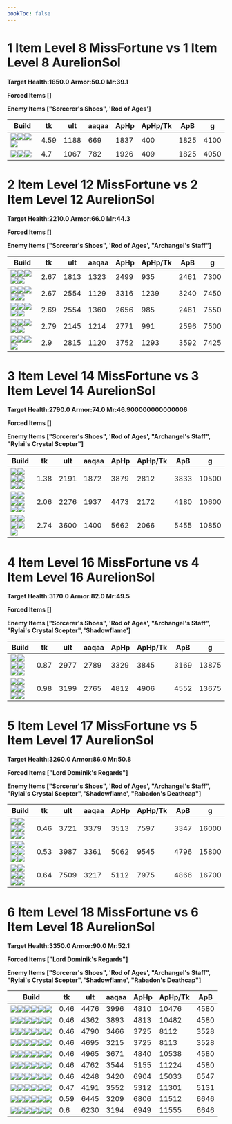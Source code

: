 ```yaml
---
bookToc: false
---
```


# 1 Item Level 8 MissFortune vs 1 Item Level 8 AurelionSol

**Target Health:1650.0 Armor:50.0 Mr:39.1**


**Forced Items []**


**Enemy Items ["Sorcerer's Shoes", 'Rod of Ages']**




Build | tk | ult | aaqaa |ApHp | ApHp/Tk | ApB | g
-|-|-|-|-|-|-|-
![](/item/6672.png)![](/item/1001.png)![](/item/1055.png)![](/item/1036.png)|4.59|1188|669|1837|400|1825|4100
![](/item/3153.png)![](/item/1001.png)![](/item/1055.png)|4.7|1067|782|1926|409|1825|4050




























































# 2 Item Level 12 MissFortune vs 2 Item Level 12 AurelionSol

**Target Health:2210.0 Armor:66.0 Mr:44.3**


**Forced Items []**


**Enemy Items ["Sorcerer's Shoes", 'Rod of Ages', "Archangel's Staff"]**




Build | tk | ult | aaqaa |ApHp | ApHp/Tk | ApB | g
-|-|-|-|-|-|-|-
![](/item/6672.png)![](/item/3124.png)![](/item/1001.png)![](/item/1055.png)![](/item/1036.png)|2.67|1813|1323|2499|935|2461|7300
![](/item/3091.png)![](/item/3142.png)![](/item/1055.png)![](/item/1036.png)![](/item/1036.png)|2.67|2554|1129|3316|1239|3240|7450
![](/item/3153.png)![](/item/3142.png)![](/item/1055.png)![](/item/1036.png)![](/item/1036.png)|2.69|2554|1360|2656|985|2461|7550
![](/item/3153.png)![](/item/6692.png)![](/item/1001.png)![](/item/1055.png)![](/item/1036.png)|2.79|2145|1214|2771|991|2596|7500
![](/item/6673.png)![](/item/3142.png)![](/item/1055.png)![](/item/1037.png)|2.9|2815|1120|3752|1293|3592|7425




























































# 3 Item Level 14 MissFortune vs 3 Item Level 14 AurelionSol

**Target Health:2790.0 Armor:74.0 Mr:46.900000000000006**


**Forced Items []**


**Enemy Items ["Sorcerer's Shoes", 'Rod of Ages', "Archangel's Staff", "Rylai's Crystal Scepter"]**




Build | tk | ult | aaqaa |ApHp | ApHp/Tk | ApB | g
-|-|-|-|-|-|-|-
![](/item/6672.png)![](/item/3124.png)![](/item/3091.png)![](/item/1001.png)![](/item/1055.png)![](/item/1036.png)|1.38|2191|1872|3879|2812|3833|10500
![](/item/3153.png)![](/item/6673.png)![](/item/3124.png)![](/item/1001.png)![](/item/1055.png)![](/item/1036.png)|2.06|2276|1937|4473|2172|4180|10600
![](/item/6673.png)![](/item/3142.png)![](/item/3026.png)![](/item/1055.png)![](/item/1038.png)|2.74|3600|1400|5662|2066|5455|10850




























































# 4 Item Level 16 MissFortune vs 4 Item Level 16 AurelionSol

**Target Health:3170.0 Armor:82.0 Mr:49.5**


**Forced Items []**


**Enemy Items ["Sorcerer's Shoes", 'Rod of Ages', "Archangel's Staff", "Rylai's Crystal Scepter", 'Shadowflame']**




Build | tk | ult | aaqaa |ApHp | ApHp/Tk | ApB | g
-|-|-|-|-|-|-|-
![](/item/6672.png)![](/item/3124.png)![](/item/3115.png)![](/item/3153.png)![](/item/1001.png)![](/item/1037.png)|0.87|2977|2789|3329|3845|3169|13875
![](/item/3153.png)![](/item/6673.png)![](/item/3124.png)![](/item/6672.png)![](/item/1001.png)![](/item/1037.png)|0.98|3199|2765|4812|4906|4552|13675




























































# 5 Item Level 17 MissFortune vs 5 Item Level 17 AurelionSol

**Target Health:3260.0 Armor:86.0 Mr:50.8**


**Forced Items ["Lord Dominik's Regards"]**


**Enemy Items ["Sorcerer's Shoes", 'Rod of Ages', "Archangel's Staff", "Rylai's Crystal Scepter", 'Shadowflame', "Rabadon's Deathcap"]**




Build | tk | ult | aaqaa |ApHp | ApHp/Tk | ApB | g
-|-|-|-|-|-|-|-
![](/item/6672.png)![](/item/3124.png)![](/item/3115.png)![](/item/3153.png)![](/item/3036.png)![](/item/1001.png)|0.46|3721|3379|3513|7597|3347|16000
![](/item/3153.png)![](/item/6673.png)![](/item/3124.png)![](/item/6672.png)![](/item/3036.png)![](/item/1001.png)|0.53|3987|3361|5062|9545|4796|15800
![](/item/3153.png)![](/item/3142.png)![](/item/3026.png)![](/item/3036.png)![](/item/6676.png)![](/item/1038.png)|0.64|7509|3217|5112|7975|4866|16700




























































# 6 Item Level 18 MissFortune vs 6 Item Level 18 AurelionSol

**Target Health:3350.0 Armor:90.0 Mr:52.1**


**Forced Items ["Lord Dominik's Regards"]**


**Enemy Items ["Sorcerer's Shoes", 'Rod of Ages', "Archangel's Staff", "Rylai's Crystal Scepter", 'Shadowflame', "Rabadon's Deathcap"]**




Build | tk | ult | aaqaa |ApHp | ApHp/Tk | ApB
-|-|-|-|-|-|-
![](/item/6672.png)![](/item/3124.png)![](/item/3091.png)![](/item/3036.png)![](/item/3094.png)![](/item/3153.png)|0.46|4476|3996|4810|10476|4580
![](/item/6672.png)![](/item/3124.png)![](/item/3091.png)![](/item/3046.png)![](/item/3036.png)![](/item/3153.png)|0.46|4362|3893|4813|10482|4580
![](/item/3153.png)![](/item/3085.png)![](/item/3036.png)![](/item/3115.png)![](/item/6676.png)![](/item/3124.png)|0.46|4790|3466|3725|8112|3528
![](/item/3153.png)![](/item/3006.png)![](/item/3036.png)![](/item/3115.png)![](/item/6676.png)![](/item/3124.png)|0.46|4695|3215|3725|8113|3528
![](/item/3153.png)![](/item/3085.png)![](/item/3036.png)![](/item/3091.png)![](/item/6676.png)![](/item/3124.png)|0.46|4965|3671|4840|10538|4580
![](/item/3153.png)![](/item/3072.png)![](/item/3036.png)![](/item/3085.png)![](/item/3091.png)![](/item/3124.png)|0.46|4762|3544|5155|11224|4580
![](/item/3153.png)![](/item/6673.png)![](/item/3124.png)![](/item/3085.png)![](/item/3036.png)![](/item/3091.png)|0.46|4248|3420|6904|15033|6547
![](/item/6672.png)![](/item/3124.png)![](/item/3026.png)![](/item/3036.png)![](/item/3085.png)![](/item/3153.png)|0.47|4191|3552|5312|11301|5131
![](/item/6672.png)![](/item/3026.png)![](/item/3036.png)![](/item/6673.png)![](/item/6676.png)![](/item/6671.png)|0.59|6445|3209|6806|11512|6646
![](/item/3153.png)![](/item/3026.png)![](/item/3036.png)![](/item/6673.png)![](/item/6676.png)![](/item/6671.png)|0.6|6230|3194|6949|11555|6646





























































